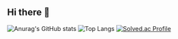 ## Hi there 👋

![Anurag's GitHub stats](https://github-readme-stats.vercel.app/api?username=manmarru&theme=neon&show_icons=true&lacale=kr&count_private=true)
![Top Langs](https://github-readme-stats.vercel.app/api/top-langs/?username=manmarru&layout=compact&theme=dracula)
[![Solved.ac Profile](http://mazassumnida.wtf/api/v2/generate_badge?boj=123fish)](https://solved.ac/123fish/)
